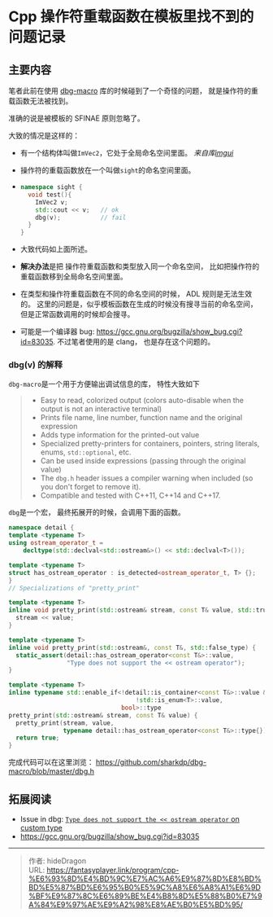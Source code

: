 # Cpp 操作符重载函数在模板里找不到的问题记录


## 主要内容

笔者此前在使用 [dbg-macro](https://github.com/sharkdp/dbg-macro) 库的时候碰到了一个奇怪的问题， 就是操作符的重载函数无法被找到。

准确的说是被模板的 SFINAE 原则忽略了。 

大致的情况是这样的：

- 有一个结构体叫做`ImVec2`，它处于全局命名空间里面。  *来自库[imgui](https://github.com/ocornut/imgui)*

- 操作符的重载函数放在一个叫做`sight`的命名空间里面。

- ```cpp
  namespace sight {
    void test(){
      ImVec2 v;
      std::cout << v;   // ok
      dbg(v);           // fail
    }
  }
  ```

- 大致代码如上面所述。

- **解决办法**是把 操作符重载函数和类型放入同一个命名空间， 比如把操作符的重载函数移到全局命名空间里面。

- 在类型和操作符重载函数在不同的命名空间的时候， ADL 规则是无法生效的。  这里的问题是，似乎模板函数在生成的时候没有搜寻当前的命名空间， 但是正常函数调用的时候却会搜寻。

- 可能是一个编译器 bug: https://gcc.gnu.org/bugzilla/show_bug.cgi?id=83035.  不过笔者使用的是 clang， 也是存在这个问题的。



### dbg(v) 的解释

`dbg-macro`是一个用于方便输出调试信息的库， 特性大致如下

> - Easy to read, colorized output (colors auto-disable when the output is not an interactive terminal)
> - Prints file name, line number, function name and the original expression
> - Adds type information for the printed-out value
> - Specialized pretty-printers for containers, pointers, string literals, enums, `std::optional`, etc.
> - Can be used inside expressions (passing through the original value)
> - The `dbg.h` header issues a compiler warning when included (so you don't forget to remove it).
> - Compatible and tested with C++11, C++14 and C++17.

`dbg`是一个宏， 最终拓展开的时候，会调用下面的函数。

```cpp
namespace detail {
template <typename T>
using ostream_operator_t =
    decltype(std::declval<std::ostream&>() << std::declval<T>());

template <typename T>
struct has_ostream_operator : is_detected<ostream_operator_t, T> {};
}
// Specializations of "pretty_print"

template <typename T>
inline void pretty_print(std::ostream& stream, const T& value, std::true_type) {
  stream << value;
}

template <typename T>
inline void pretty_print(std::ostream&, const T&, std::false_type) {
  static_assert(detail::has_ostream_operator<const T&>::value,
                "Type does not support the << ostream operator");
}

template <typename T>
inline typename std::enable_if<!detail::is_container<const T&>::value &&
                                   !std::is_enum<T>::value,
                               bool>::type
pretty_print(std::ostream& stream, const T& value) {
  pretty_print(stream, value,
               typename detail::has_ostream_operator<const T&>::type{});
  return true;
}
```

完成代码可以在这里浏览： https://github.com/sharkdp/dbg-macro/blob/master/dbg.h



## 拓展阅读

- Issue in dbg:  [`Type does not support the << ostream operator` on custom type](https://github.com/sharkdp/dbg-macro/issues/118)
- https://gcc.gnu.org/bugzilla/show_bug.cgi?id=83035


---

> 作者: hideDragon  
> URL: https://fantasyplayer.link/program/cpp-%E6%93%8D%E4%BD%9C%E7%AC%A6%E9%87%8D%E8%BD%BD%E5%87%BD%E6%95%B0%E5%9C%A8%E6%A8%A1%E6%9D%BF%E9%87%8C%E6%89%BE%E4%B8%8D%E5%88%B0%E7%9A%84%E9%97%AE%E9%A2%98%E8%AE%B0%E5%BD%95/  

